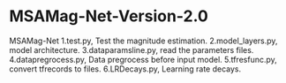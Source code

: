 # MSAMag-Net-Version-2.0
MSAMag-Net
1.test.py, Test the magnitude estimation.
2.model_layers.py, model architecture.
3.dataparamsline.py, read the parameters files. 
4.datapregrocess.py, Data pregrocess before input model.
5.tfresfunc.py, convert tfrecords to files. 
6.LRDecays.py, Learning rate decays.
